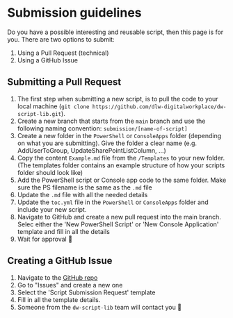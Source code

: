 # Submission guidelines
Do you have a possible interesting and reusable script, then this page is for you. There are two options to submit:
 1. Using a Pull Request (technical)
 2. Using a GitHub Issue

## Submitting a Pull Request
1. The first step when submitting a new script, is to pull the code to your local machine (`git clone https://github.com/dlw-digitalworkplace/dw-script-lib.git`).
2. Create a new branch that starts from the `main` branch and use the following naming convention: `submission/[name-of-script]`
3. Create a new folder in the `PowerShell` or `ConsoleApps` folder (depending on what you are submitting). Give the folder a clear name (e.g. AddUserToGroup, UpdateSharePointListColumn, ...)
4. Copy the content `Example.md` file from the `/Templates` to your new folder. (The templates folder contains an example structure of how your scripts folder should look like)
5. Add the PowerShell script or Console app code to the same folder. Make sure the PS filename is the same as the `.md` file
6. Update the `.md` file with all the needed details
7. Update the `toc.yml` file in the `PowerShell` or `ConsoleApps` folder and include your new script. 
8. Navigate to GitHub and create a new pull request into the main branch. Selec either the 'New PowerShell Script' or 'New Console Application' template and fill in all the details
9. Wait for approval 🎉

## Creating a GitHub Issue
1. Navigate to the [GitHub repo](https://github.com/dlw-digitalworkplace/dw-script-lib)
2. Go to "Issues" and create a new one
3. Select the 'Script Submission Request' template
4. Fill in all the template details. 
5. Someone from the `dw-script-lib` team will contact you 🎉





